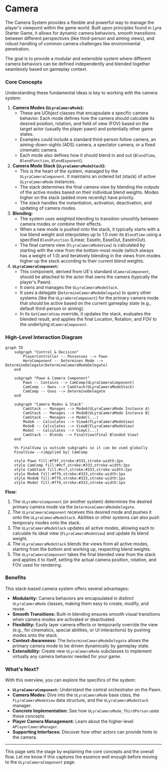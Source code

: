 # Camera

The Camera System provides a flexible and powerful way to manage the player's viewpoint within the game world. Built upon principles found in Lyra Starter Game, it allows for dynamic camera behaviors, smooth transitions between different perspectives (like third-person and aiming views), and robust handling of common camera challenges like environmental penetration.

The goal is to provide a modular and extensible system where different camera behaviors can be defined independently and blended together seamlessly based on gameplay context.

### Core Concepts

Understanding these fundamental ideas is key to working with the camera system:

1. **Camera Modes (`ULyraCameraMode`):**
   * These are UObject classes that encapsulate a specific camera behavior. Each mode defines how the camera should calculate its desired position, rotation, and field of view (FOV) based on the target actor (usually the player pawn) and potentially other game states.
   * Examples could include a standard third-person follow camera, an aiming-down-sights (ADS) camera, a spectator camera, or a fixed cinematic camera.
   * Each mode also defines how it should blend in and out (`BlendTime`, `BlendFunction`, `BlendExponent`).
2. **Camera Mode Stack (`ULyraCameraModeStack`):**
   * This is the heart of the system, managed by the `ULyraCameraComponent`. It maintains an ordered list (stack) of active `ULyraCameraMode` instances.
   * The stack determines the final camera view by blending the outputs of the active modes based on their individual blend weights. Modes higher on the stack (added more recently) have priority.
   * The stack handles the instantiation, activation, deactivation, and updating of camera modes.
3. **Blending:**
   * The system uses weighted blending to transition smoothly between camera modes or combine their effects.
   * When a new mode is pushed onto the stack, it typically starts with a low blend weight and interpolates up to 1.0 over its `BlendTime` using a specified `BlendFunction` (Linear, EaseIn, EaseOut, EaseInOut).
   * The final camera view (`FLyraCameraModeView`) is calculated by starting with the view from the bottom-most mode (which always has a weight of 1.0) and iteratively blending in the views from modes higher up the stack according to their current blend weights.
4. **`ULyraCameraComponent`:**
   * This component, derived from UE's standard `UCameraComponent`, should be attached to the actor that owns the camera (typically the player's Pawn).
   * It owns and manages the `ULyraCameraModeStack`.
   * It uses a delegate (`DetermineCameraModeDelegate`) to query other systems (like the `ULyraHeroComponent`) for the primary camera mode that _should_ be active based on the current gameplay state (e.g., default third-person or aiming).
   * In its `GetCameraView` override, it updates the stack, evaluates the blended result, and applies the final Location, Rotation, and FOV to the underlying `UCameraComponent`.

### High-Level Interaction Diagram

```mermaid
graph TD
    subgraph "Control & Decision"
        PlayerController -- Possesses --> Pawn
        HeroComponent -- Determines Mode --> DetermineDelegate(DetermineCameraModeDelegate)
    end

    subgraph "Pawn & Camera Component"
        Pawn -- Contains --> CamComp(ULyraCameraComponent)
        CamComp -- Owns --> CamStack(ULyraCameraModeStack)
        CamComp -- Uses --> DetermineDelegate
    end

    subgraph "Camera Modes & Stack"
        CamStack -- Manages --> ModeA(ULyraCameraMode Instance A)
        CamStack -- Manages --> ModeB(ULyraCameraMode Instance B)
        CamStack -- Manages --> ModeC(...)
        ModeA -- Calculates --> ViewA(FLyraCameraModeView)
        ModeB -- Calculates --> ViewB(FLyraCameraModeView)
        ModeC -- Calculates --> ViewC(...)
        CamStack -- Blends --> FinalView(Final Blended View)
    end

    %% FinalView is outside subgraphs so it can be used globally
    FinalView -->|Applied by| CamComp

    style Pawn fill:#f9f,stroke:#333,stroke-width:2px
    style CamComp fill:#9cf,stroke:#333,stroke-width:2px
    style CamStack fill:#ccf,stroke:#333,stroke-width:2px
    style ModeA fill:#ff9,stroke:#333,stroke-width:1px
    style ModeB fill:#ff9,stroke:#333,stroke-width:1px
    style ModeC fill:#ff9,stroke:#333,stroke-width:1px

```

**Flow:**

1. The `ULyraHeroComponent` (or another system) determines the desired primary camera mode via the `DetermineCameraModeDelegate`.
2. The `ULyraCameraComponent` receives this desired mode and pushes it onto the `ULyraCameraModeStack`. Abilities or other systems can also push temporary modes onto the stack.
3. The `ULyraCameraModeStack` updates all active modes, allowing each to calculate its ideal view (`FLyraCameraModeView`) and update its blend weight.
4. The `ULyraCameraModeStack` blends the views from all active modes, starting from the bottom and working up, respecting blend weights.
5. The `ULyraCameraComponent` takes the final blended view from the stack and applies it to itself, setting the actual camera position, rotation, and FOV used for rendering.

### Benefits

This stack-based camera system offers several advantages:

* **Modularity:** Camera behaviors are encapsulated in distinct `ULyraCameraMode` classes, making them easy to create, modify, and reuse.
* **Smooth Transitions:** Built-in blending ensures smooth visual transitions when camera modes are activated or deactivated.
* **Flexibility:** Easily layer camera effects or temporarily override the view (e.g., for cinematics, special abilities, or UI interactions) by pushing modes onto the stack.
* **Context-Awareness:** The `DetermineCameraModeDelegate` allows the primary camera mode to be driven dynamically by gameplay state.
* **Extensibility:** Create new `ULyraCameraMode` subclasses to implement virtually any camera behavior needed for your game.

### What's Next?

With this overview, you can explore the specifics of the system:

* **`ULyraCameraComponent`:** Understand the central orchestrator on the Pawn.
* **Camera Modes:** Dive into the `ULyraCameraMode` base class, the `FLyraCameraModeView` data structure, and the `ULyraCameraModeStack` manager.
* **Concrete Implementation:** See how `ULyraCameraMode_ThirdPerson` uses these concepts.
* **Player Camera Management:** Learn about the higher-level `APlayerCameraManager`.
* **Supporting Interfaces:** Discover how other actors can provide hints to the camera.

***

This page sets the stage by explaining the core concepts and the overall flow. Let me know if this captures the essence well enough before moving to the `ULyraCameraComponent` page.
